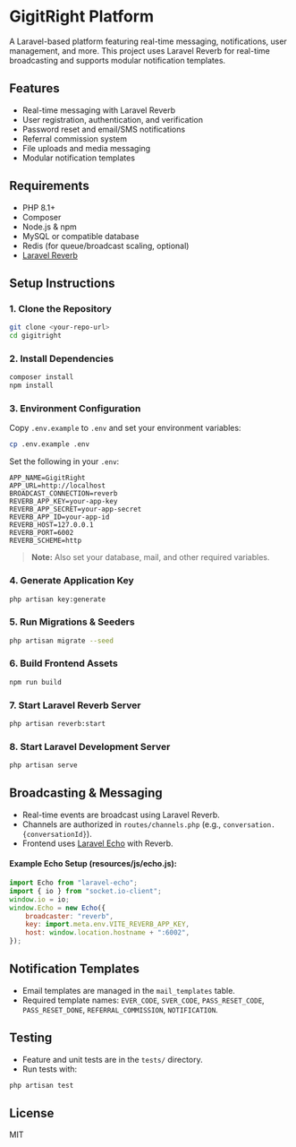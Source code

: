 # GigitRight Platform

A Laravel-based platform featuring real-time messaging, notifications, user management, and more. This project uses Laravel Reverb for real-time broadcasting and supports modular notification templates.

## Features

-   Real-time messaging with Laravel Reverb
-   User registration, authentication, and verification
-   Password reset and email/SMS notifications
-   Referral commission system
-   File uploads and media messaging
-   Modular notification templates

## Requirements

-   PHP 8.1+
-   Composer
-   Node.js & npm
-   MySQL or compatible database
-   Redis (for queue/broadcast scaling, optional)
-   [Laravel Reverb](https://laravel.com/docs/10.x/broadcasting#reverb)

## Setup Instructions

### 1. Clone the Repository

```bash
git clone <your-repo-url>
cd gigitright
```

### 2. Install Dependencies

```bash
composer install
npm install
```

### 3. Environment Configuration

Copy `.env.example` to `.env` and set your environment variables:

```bash
cp .env.example .env
```

Set the following in your `.env`:

```
APP_NAME=GigitRight
APP_URL=http://localhost
BROADCAST_CONNECTION=reverb
REVERB_APP_KEY=your-app-key
REVERB_APP_SECRET=your-app-secret
REVERB_APP_ID=your-app-id
REVERB_HOST=127.0.0.1
REVERB_PORT=6002
REVERB_SCHEME=http
```

> **Note:** Also set your database, mail, and other required variables.

### 4. Generate Application Key

```bash
php artisan key:generate
```

### 5. Run Migrations & Seeders

```bash
php artisan migrate --seed
```

### 6. Build Frontend Assets

```bash
npm run build
```

### 7. Start Laravel Reverb Server

```bash
php artisan reverb:start
```

### 8. Start Laravel Development Server

```bash
php artisan serve
```

## Broadcasting & Messaging

-   Real-time events are broadcast using Laravel Reverb.
-   Channels are authorized in `routes/channels.php` (e.g., `conversation.{conversationId}`).
-   Frontend uses [Laravel Echo](https://laravel.com/docs/10.x/broadcasting#client-side-installation) with Reverb.

#### Example Echo Setup (resources/js/echo.js):

```js
import Echo from "laravel-echo";
import { io } from "socket.io-client";
window.io = io;
window.Echo = new Echo({
    broadcaster: "reverb",
    key: import.meta.env.VITE_REVERB_APP_KEY,
    host: window.location.hostname + ":6002",
});
```

## Notification Templates

-   Email templates are managed in the `mail_templates` table.
-   Required template names: `EVER_CODE`, `SVER_CODE`, `PASS_RESET_CODE`, `PASS_RESET_DONE`, `REFERRAL_COMMISSION`, `NOTIFICATION`.

## Testing

-   Feature and unit tests are in the `tests/` directory.
-   Run tests with:

```bash
php artisan test
```

## License

MIT
